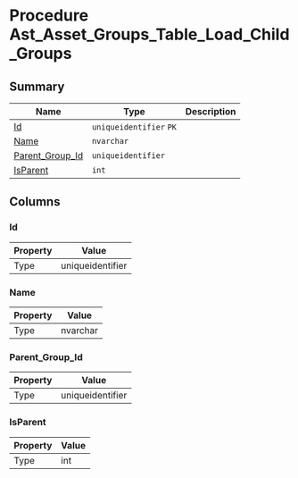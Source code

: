 # Procedure Ast_Asset_Groups_Table_Load_Child_Groups


## Summary

| Name | Type | Description |
| - | - | --- |
|[Id](#id)|`uniqueidentifier` `PK`||
|[Name](#name)|`nvarchar` ||
|[Parent_Group_Id](#parent_group_id)|`uniqueidentifier` ||
|[IsParent](#isparent)|`int` ||

## Columns

### Id

| Property | Value |
| - | - |
|Type|uniqueidentifier|

### Name

| Property | Value |
| - | - |
|Type|nvarchar|

### Parent_Group_Id

| Property | Value |
| - | - |
|Type|uniqueidentifier|

### IsParent

| Property | Value |
| - | - |
|Type|int|


